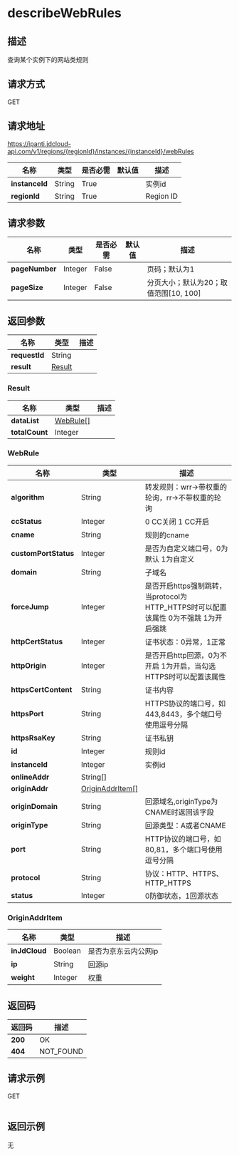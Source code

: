 # describeWebRules


## 描述
查询某个实例下的网站类规则

## 请求方式
GET

## 请求地址
https://ipanti.jdcloud-api.com/v1/regions/{regionId}/instances/{instanceId}/webRules

|名称|类型|是否必需|默认值|描述|
|---|---|---|---|---|
|**instanceId**|String|True||实例id|
|**regionId**|String|True||Region ID|

## 请求参数
|名称|类型|是否必需|默认值|描述|
|---|---|---|---|---|
|**pageNumber**|Integer|False||页码；默认为1|
|**pageSize**|Integer|False||分页大小；默认为20；取值范围[10, 100]|


## 返回参数
|名称|类型|描述|
|---|---|---|
|**requestId**|String||
|**result**|[Result](##Result)||


### <a name="Result">Result</a>
|名称|类型|描述|
|---|---|---|
|**dataList**|[WebRule[]](##WebRule)||
|**totalCount**|Integer||
### <a name="WebRule">WebRule</a>
|名称|类型|描述|
|---|---|---|
|**algorithm**|String|转发规则：wrr->带权重的轮询，rr->不带权重的轮询|
|**ccStatus**|Integer|0 CC关闭 1 CC开启|
|**cname**|String|规则的cname|
|**customPortStatus**|Integer|是否为自定义端口号，0为默认 1为自定义|
|**domain**|String|子域名|
|**forceJump**|Integer|是否开启https强制跳转，当protocol为HTTP_HTTPS时可以配置该属性 0为不强跳 1为开启强跳|
|**httpCertStatus**|Integer|证书状态：0异常，1正常|
|**httpOrigin**|Integer|是否开启http回源，0为不开启 1为开启，当勾选HTTPS时可以配置该属性|
|**httpsCertContent**|String|证书内容|
|**httpsPort**|String|HTTPS协议的端口号，如443,8443，多个端口号使用逗号分隔|
|**httpsRsaKey**|String|证书私钥|
|**id**|Integer|规则id|
|**instanceId**|Integer|实例id|
|**onlineAddr**|String[]||
|**originAddr**|[OriginAddrItem[]](##OriginAddrItem)||
|**originDomain**|String|回源域名,originType为CNAME时返回该字段|
|**originType**|String|回源类型：A或者CNAME|
|**port**|String|HTTP协议的端口号，如80,81，多个端口号使用逗号分隔|
|**protocol**|String|协议：HTTP、HTTPS、HTTP_HTTPS|
|**status**|Integer|0防御状态，1回源状态|
### <a name="OriginAddrItem">OriginAddrItem</a>
|名称|类型|描述|
|---|---|---|
|**inJdCloud**|Boolean|是否为京东云内公网ip|
|**ip**|String|回源ip|
|**weight**|Integer|权重|

## 返回码
|返回码|描述|
|---|---|
|**200**|OK|
|**404**|NOT_FOUND|

## 请求示例
GET
```

```

## 返回示例
无
